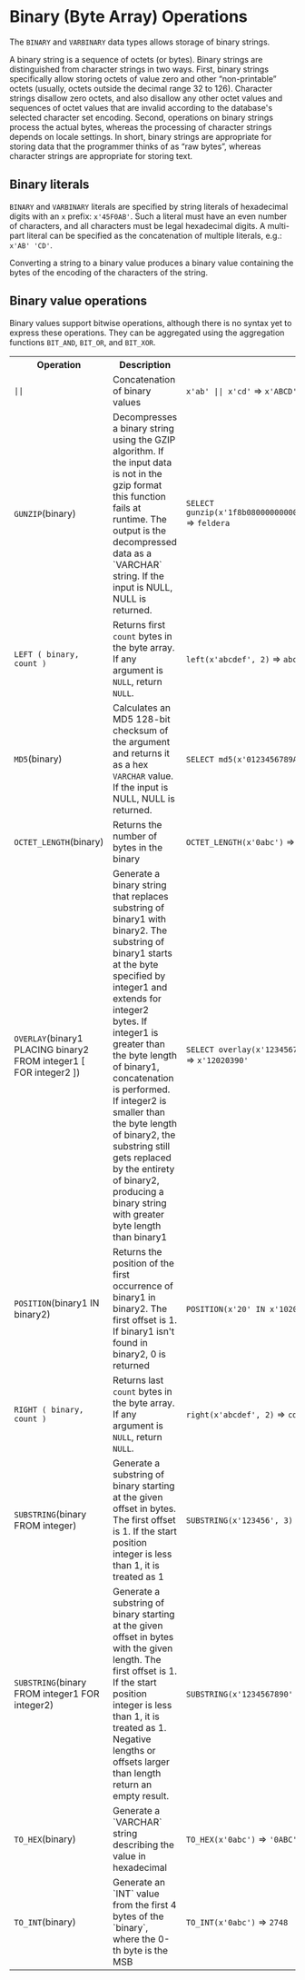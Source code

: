 # Binary (Byte Array) Operations

The `BINARY` and `VARBINARY` data types allows storage of binary strings.

A binary string is a sequence of octets (or bytes). Binary strings are
distinguished from character strings in two ways. First, binary
strings specifically allow storing octets of value zero and other
“non-printable” octets (usually, octets outside the decimal range 32
to 126).  Character strings disallow zero octets, and also disallow
any other octet values and sequences of octet values that are invalid
according to the database's selected character set encoding.  Second,
operations on binary strings process the actual bytes, whereas the
processing of character strings depends on locale settings. In short,
binary strings are appropriate for storing data that the programmer
thinks of as “raw bytes”, whereas character strings are appropriate
for storing text.

## Binary literals

`BINARY` and `VARBINARY` literals are specified by string literals of
hexadecimal digits with an `x` prefix: `x'45F0AB'`.  Such a literal
must have an even number of characters, and all characters must be
legal hexadecimal digits.  A multi-part literal can be specified as
the concatenation of multiple literals, e.g.: `x'AB' 'CD'`.

Converting a string to a binary value produces a binary value
containing the bytes of the encoding of the characters of the string.

## Binary value operations

Binary values support bitwise operations, although there is no syntax
yet to express these operations.  They can be aggregated using the
aggregation functions `BIT_AND`, `BIT_OR`, and `BIT_XOR`.

<table>
  <tr>
    <th>Operation</th>
    <th>Description</th>
    <th>Examples</th>
  </tr>
  <tr>
    <td><a id="concat"></a><code>||</code></td>
    <td>Concatenation of binary values</td>
    <td><code>x'ab' || x'cd'</code> => <code>x'ABCD'</code></td>
  </tr>
  <tr>
    <td><a id="gunzip"></a><code>GUNZIP</code>(binary)</td>
    <td>
        Decompresses a binary string using the GZIP algorithm.
        If the input data is not in the gzip format this function fails at runtime.
        The output is the decompressed data as a `VARCHAR` string.
        If the input is NULL, NULL is returned.
    </td>
    <td><code>SELECT gunzip(x'1f8b08000000000000ff4b4bcd49492d4a0400218115ac07000000')</code> => <code>feldera</code></td>
  </tr>
  <tr>
    <td><a id="left"></a><code>LEFT ( binary, count )</code></td>
    <td>Returns first <code>count</code> bytes in the byte array.  If any argument is <code>NULL</code>, return <code>NULL</code>.</td>
    <td><code>left(x'abcdef', 2)</code> => <code>abcd</code></td>
  </tr>
  <tr>
    <td><a id="md5"></a><code>MD5</code>(binary)</td>
    <td>
        Calculates an MD5 128-bit checksum of the argument and returns it as a hex <code>VARCHAR</code> value.
        If the input is NULL, NULL is returned.
    </td>
    <td><code>SELECT md5(x'0123456789ABCDEF')</code> => <code></code></td>
  </tr>
  <tr>
    <td><a id="octet_length"></a><code>OCTET_LENGTH</code>(binary)</td>
    <td>Returns the number of bytes in the binary</td>
    <td><code>OCTET_LENGTH(x'0abc')</code> => <code>2</code></td>
  </tr>
  <tr>
    <td><a id="overlay"></a><code>OVERLAY</code>(binary1 PLACING binary2 FROM integer1 [ FOR integer2 ])</td>
    <td>
        Generate a binary string that replaces substring of binary1 with binary2.
        The substring of binary1 starts at the byte specified by integer1 and extends for integer2 bytes.
        If integer1 is greater than the byte length of binary1, concatenation is performed.
        If integer2 is smaller than the byte length of binary2, the substring still gets replaced by the entirety of binary2, producing a binary string with greater byte length than binary1
    </td>
    <td><code>SELECT overlay(x'1234567890'::bytea placing x'0203' from 2 for 3)</code> => <code>x'12020390'</code></td>
  </tr>
  <tr>
    <td><a id="position"></a><code>POSITION</code>(binary1 IN binary2)</td>
    <td>Returns the position of the first occurrence of binary1 in binary2. The first offset is 1. If binary1 isn't found in binary2, 0 is returned</td>
    <td><code>POSITION(x'20' IN x'102023')</code> => <code>2</code></td>
  </tr>
  <tr>
    <td><a id="right"></a><code>RIGHT ( binary, count )</code></td>
    <td>Returns last <code>count</code> bytes in the byte array.  If any argument is <code>NULL</code>, return <code>NULL</code>.</td>
    <td><code>right(x'abcdef', 2)</code> => <code>cdef</code></td>
  </tr>
  <tr>
    <td><a id="substring"></a><code>SUBSTRING</code>(binary FROM integer)</td>
    <td>Generate a substring of binary starting at the given offset in bytes. The first offset is 1. If the start position integer is less than 1, it is treated as 1</td>
    <td><code>SUBSTRING(x'123456', 3)</code> => <code>x'56'</code></td>
  </tr>
  <tr>
    <td><code>SUBSTRING</code>(binary FROM integer1 FOR integer2)</td>
    <td>Generate a substring of binary starting at the given offset in bytes with the given length. The first offset is 1. If the start position integer is less than 1, it is treated as 1. Negative lengths or offsets larger than length return an empty result.</td>
    <td><code>SUBSTRING(x'1234567890' FROM 3 FOR 2)</code> => <code>x'5678'</code></td>
  </tr>
  <tr>
    <td><a id="to_hex"></a><code>TO_HEX</code>(binary)</td>
    <td>Generate a `VARCHAR` string describing the value in hexadecimal</td>
    <td><code>TO_HEX(x'0abc')</code> => <code>'0ABC'</code></td>
  </tr>
  <tr>
    <td><a id="to_int"></a><a id="to_int"></a><code>TO_INT</code>(binary)</td>
    <td>Generate an `INT` value from the first 4 bytes of the `binary`, where the 0-th byte is the MSB</td>
    <td><code>TO_INT(x'0abc')</code> => <code>2748</code></td>
  </tr>
</table>
